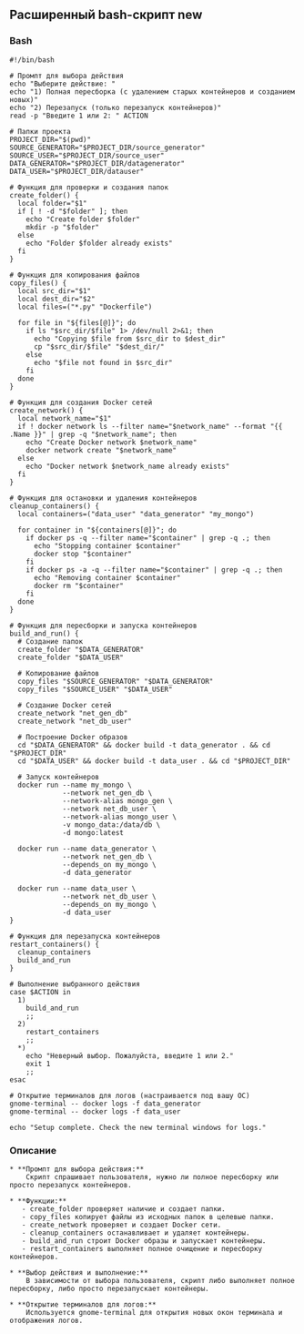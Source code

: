 ## Расширенный bash-скрипт new

### Bash

```
#!/bin/bash

# Промпт для выбора действия
echo "Выберите действие: "
echo "1) Полная пересборка (с удалением старых контейнеров и созданием новых)"
echo "2) Перезапуск (только перезапуск контейнеров)"
read -p "Введите 1 или 2: " ACTION

# Папки проекта
PROJECT_DIR="$(pwd)"
SOURCE_GENERATOR="$PROJECT_DIR/source_generator"
SOURCE_USER="$PROJECT_DIR/source_user"
DATA_GENERATOR="$PROJECT_DIR/datagenerator"
DATA_USER="$PROJECT_DIR/datauser"

# Функция для проверки и создания папок
create_folder() {
  local folder="$1"
  if [ ! -d "$folder" ]; then
    echo "Create folder $folder"
    mkdir -p "$folder"
  else
    echo "Folder $folder already exists"
  fi
}

# Функция для копирования файлов
copy_files() {
  local src_dir="$1"
  local dest_dir="$2"
  local files=("*.py" "Dockerfile")

  for file in "${files[@]}"; do
    if ls "$src_dir/$file" 1> /dev/null 2>&1; then
      echo "Copying $file from $src_dir to $dest_dir"
      cp "$src_dir/$file" "$dest_dir/"
    else
      echo "$file not found in $src_dir"
    fi
  done
}

# Функция для создания Docker сетей
create_network() {
  local network_name="$1"
  if ! docker network ls --filter name="$network_name" --format "{{ .Name }}" | grep -q "$network_name"; then
    echo "Create Docker network $network_name"
    docker network create "$network_name"
  else
    echo "Docker network $network_name already exists"
  fi
}

# Функция для остановки и удаления контейнеров
cleanup_containers() {
  local containers=("data_user" "data_generator" "my_mongo")

  for container in "${containers[@]}"; do
    if docker ps -q --filter name="$container" | grep -q .; then
      echo "Stopping container $container"
      docker stop "$container"
    fi
    if docker ps -a -q --filter name="$container" | grep -q .; then
      echo "Removing container $container"
      docker rm "$container"
    fi
  done
}

# Функция для пересборки и запуска контейнеров
build_and_run() {
  # Создание папок
  create_folder "$DATA_GENERATOR"
  create_folder "$DATA_USER"

  # Копирование файлов
  copy_files "$SOURCE_GENERATOR" "$DATA_GENERATOR"
  copy_files "$SOURCE_USER" "$DATA_USER"

  # Создание Docker сетей
  create_network "net_gen_db"
  create_network "net_db_user"

  # Построение Docker образов
  cd "$DATA_GENERATOR" && docker build -t data_generator . && cd "$PROJECT_DIR"
  cd "$DATA_USER" && docker build -t data_user . && cd "$PROJECT_DIR"

  # Запуск контейнеров
  docker run --name my_mongo \
             --network net_gen_db \
             --network-alias mongo_gen \
             --network net_db_user \
             --network-alias mongo_user \
             -v mongo_data:/data/db \
             -d mongo:latest

  docker run --name data_generator \
             --network net_gen_db \
             --depends_on my_mongo \
             -d data_generator

  docker run --name data_user \
             --network net_db_user \
             --depends_on my_mongo \
             -d data_user
}

# Функция для перезапуска контейнеров
restart_containers() {
  cleanup_containers
  build_and_run
}

# Выполнение выбранного действия
case $ACTION in
  1)
    build_and_run
    ;;
  2)
    restart_containers
    ;;
  *)
    echo "Неверный выбор. Пожалуйста, введите 1 или 2."
    exit 1
    ;;
esac

# Открытие терминалов для логов (настраивается под вашу ОС)
gnome-terminal -- docker logs -f data_generator
gnome-terminal -- docker logs -f data_user

echo "Setup complete. Check the new terminal windows for logs."
```

### Описание

    * **Промпт для выбора действия:**
        Скрипт спрашивает пользователя, нужно ли полное пересборку или просто перезапуск контейнеров.

    * **Функции:**
       - create_folder проверяет наличие и создает папки.
       - copy_files копирует файлы из исходных папок в целевые папки.
       - create_network проверяет и создает Docker сети.
       - cleanup_containers останавливает и удаляет контейнеры.
       - build_and_run строит Docker образы и запускает контейнеры.
       - restart_containers выполняет полное очищение и пересборку контейнеров.

    * **Выбор действия и выполнение:**
        В зависимости от выбора пользователя, скрипт либо выполняет полное пересборку, либо просто перезапускает контейнеры.

    * **Открытие терминалов для логов:**
        Используется gnome-terminal для открытия новых окон терминала и отображения логов.
